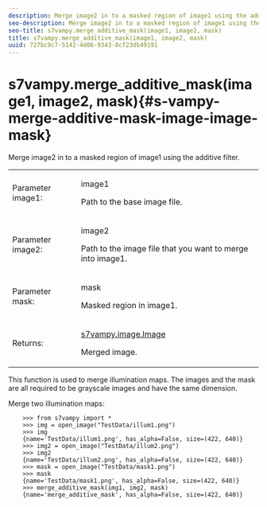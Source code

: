 ```yaml
---
description: Merge image2 in to a masked region of image1 using the additive filter.
seo-description: Merge image2 in to a masked region of image1 using the additive filter.
seo-title: s7vampy.merge_additive_mask(image1, image2, mask)
title: s7vampy.merge_additive_mask(image1, image2, mask)
uuid: 727bc9c7-5142-4d06-9343-8cf23db49191
---
```


# s7vampy.merge_additive_mask(image1, image2, mask){#s-vampy-merge-additive-mask-image-image-mask}

Merge image2 in to a masked region of image1 using the additive filter.

<table id="table_EE3FE3CCAAF844F2AE840C0C4C7F3352"> 
 <tbody> 
  <tr> 
   <td colname="col1"> <p>Parameter image1: </p> </td> 
   <td colname="col2"> <p><span class="codeph"> image1</span> </p> <p>Path to the base image file. </p> </td> 
  </tr> 
  <tr> 
   <td colname="col1"> <p>Parameter image2: </p> </td> 
   <td colname="col2"> <p><span class="codeph"> image2</span> </p> <p>Path to the image file that you want to merge into <span class="codeph"> image1</span>. </p> </td> 
  </tr> 
  <tr> 
   <td colname="col1"> <p>Parameter mask: </p> </td> 
   <td colname="col2"> <p><span class="codeph"> mask</span> </p> <p>Masked region in <span class="codeph"> image1</span>. </p> </td> 
  </tr> 
  <tr> 
   <td> <p>Returns: </p> </td> 
   <td> <p><span class="codeph"><a href="../../c-s7vampy-api-reference/c-classes/c-classes-image/r-class-s7vampy.image.image.md#reference-9f763e9b74dc47549877ee15bd0cdb94" format="dita" scope="local"> s7vampy.image.Image</a> </span> </p> <p>Merged image. </p> </td> 
  </tr> 
 </tbody> 
</table>

This function is used to merge illumination maps. The images and the mask are all required to be grayscale images and have the same dimension.

Merge two illumination maps:

```
    >>> from s7vampy import *
    >>> img = open_image("TestData/illum1.png")
    >>> img
    {name='TestData/illum1.png', has_alpha=False, size=(422, 640)}
    >>> img2 = open_image("TestData/illum2.png")
    >>> img2
    {name='TestData/illum2.png', has_alpha=False, size=(422, 640)}
    >>> mask = open_image("TestData/mask1.png")
    >>> mask
    {name='TestData/mask1.png', has_alpha=False, size=(422, 640)}
    >>> merge_additive_mask(img1, img2, mask)
    {name='merge_additive_mask', has_alpha=False, size=(422, 640)}
```

